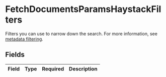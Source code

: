 # FetchDocumentsParamsHaystackFilters

Filters you can use to narrow down the search. For more information, see [metadata filtering](https://docs.haystack.deepset.ai/docs/metadata-filtering).


## Fields

| Field       | Type        | Required    | Description |
| ----------- | ----------- | ----------- | ----------- |